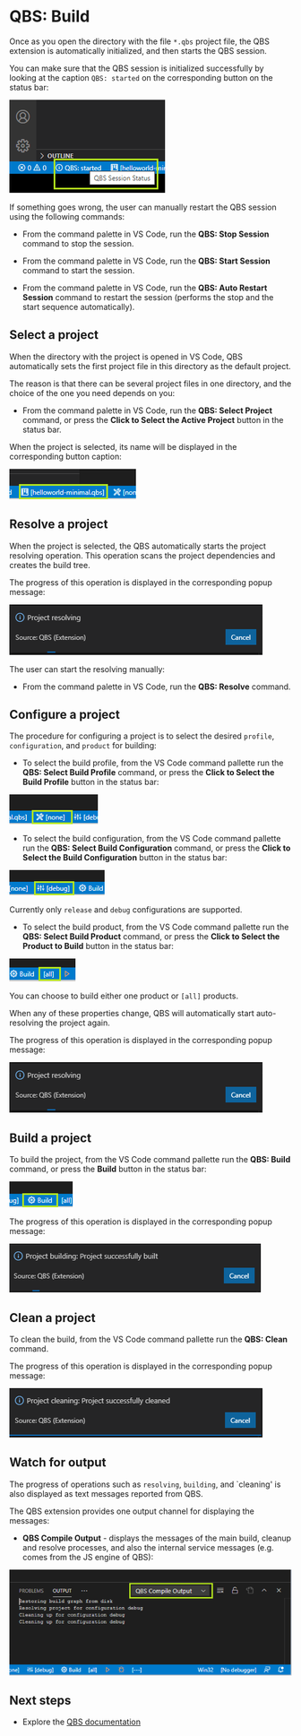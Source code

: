 # QBS: Build

Once as you open the directory with the file `*.qbs` project file, the QBS
extension is automatically initialized, and then starts the QBS session.

You can make sure that the QBS session is initialized successfully by
looking at the caption `QBS: started` on the corresponding button on
the status bar:

![QBS session status button](images/qbs-session-status-button.png)

If something goes wrong, the user can manually restart the QBS session
using the following commands:

* From the command palette in VS Code, run the **QBS: Stop Session** command
to stop the session.

* From the command palette in VS Code, run the **QBS: Start Session** command
to start the session.

* From the command palette in VS Code, run the **QBS: Auto Restart Session**
command to restart the session (performs the stop and the start sequence
automatically).

## Select a project

When the directory with the project is opened in VS Code, QBS automatically
sets the first project file in this directory as the default project.

The reason is that there can be several project files in one directory,
and the choice of the one you need depends on you:

* From the command palette in VS Code, run the **QBS: Select Project** command,
or press the **Click to Select the Active Project** button in the status bar.

When the project is selected, its name will be displayed in the
corresponding button caption:

![QBS select active project button](images/qbs-select-active-project-button.png)

## Resolve a project

When the project is selected, the QBS automatically starts the project
resolving operation. This operation scans the project dependencies and
creates the build tree.

The progress of this operation is displayed in the corresponding
popup message:

![QBS project resolving message](images/qbs-project-resolving-popup.png)

The user can start the resolving manually:

* From the command palette in VS Code, run the **QBS: Resolve** command.

## Configure a project

The procedure for configuring a project is to select the desired
`profile`, `configuration`, and `product` for building:

* To select the build profile, from the VS Code command pallette
run the **QBS: Select Build Profile** command, or press the
**Click to Select the Build Profile** button in the status bar:

![QBS select build profile button](images/qbs-select-profile-button.png)

* To select the build configuration, from the VS Code command pallette
run the **QBS: Select Build Configuration** command, or press the
**Click to Select the Build Configuration** button in the status bar:

![QBS select build configuration button](images/qbs-select-configuration-button.png)

Currently only `release` and `debug` configurations are supported.

* To select the build product, from the VS Code command pallette
run the **QBS: Select Build Product** command, or press the
**Click to Select the Product to Build** button in the status bar:

![QBS select build product button](images/qbs-select-build-product-button.png)

You can choose to build either one product or `[all]` products.

When any of these properties change, QBS will automatically start
auto-resolving the project again.

The progress of this operation is displayed in the corresponding
popup message:

![QBS project resolving message](images/qbs-project-resolving-popup.png)

## Build a project

To build the project, from the VS Code command pallette run the
**QBS: Build** command, or press the **Build** button in the status bar:

![QBS build project button](images/qbs-build-project-button.png)

The progress of this operation is displayed in the corresponding
popup message:

![QBS project building message](images/qbs-project-building-popup.png)

## Clean a project

To clean the build, from the VS Code command pallette run the
**QBS: Clean** command.

The progress of this operation is displayed in the corresponding
popup message:

![QBS project cleaning message](images/qbs-project-cleaning-popup.png)

## Watch for output

The progress of operations such as `resolving`, `building`, and
`cleaning' is also displayed as text messages reported from QBS.

The QBS extension provides one output channel for displaying
the messages:

* **QBS Compile Output** - displays the messages of the main build,
cleanup and resolve processes, and also the internal service messages
(e.g. comes from the JS engine of QBS):

![QBS compile output pane](images/qbs-compile-output-pane.png)

## Next steps

- Explore the [QBS documentation](README.md)
